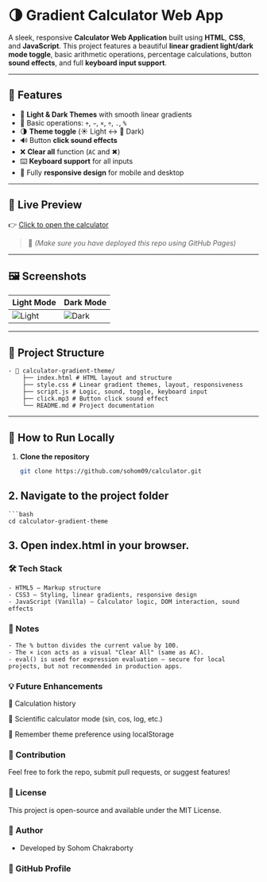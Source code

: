 # 🌗 Gradient Calculator Web App

A sleek, responsive **Calculator Web Application** built using **HTML**, **CSS**, and **JavaScript**. This project features a beautiful **linear gradient light/dark mode toggle**, basic arithmetic operations, percentage calculations, button **sound effects**, and full **keyboard input support**.

---

## 🔮 Features

- 🎨 **Light & Dark Themes** with smooth linear gradients
- 🧮 Basic operations: `+`, `−`, `×`, `÷`, `.`, `%`
- 🌗 **Theme toggle** (☀️ Light ↔ 🌙 Dark)
- 🔊 Button **click sound effects**
- ❌ **Clear all** function (`AC` and ✖)
- ⌨️ **Keyboard support** for all inputs
- 📱 Fully **responsive design** for mobile and desktop

---

## 🔗 Live Preview

👉 [Click to open the calculator](https://sohom09.github.io/calculator-gradient-theme/)

> 📌 *(Make sure you have deployed this repo using GitHub Pages)*

---

## 🖼️ Screenshots

| Light Mode | Dark Mode |
|------------|-----------|
| ![Light](screenshots/light-mode.png) | ![Dark](screenshots/dark-mode.png) |

---

## 📂 Project Structure
    - 📁 calculator-gradient-theme/
        ├── index.html # HTML layout and structure
        ├── style.css # Linear gradient themes, layout, responsiveness
        ├── script.js # Logic, sound, toggle, keyboard input
        ├── click.mp3 # Button click sound effect
        └── README.md # Project documentation
---

## 🚀 How to Run Locally

1. **Clone the repository**  
   ```bash
   git clone https://github.com/sohom09/calculator.git

## 2. Navigate to the project folder
    ```bash
    cd calculator-gradient-theme

## 3. Open index.html in your browser.

### 🛠️ Tech Stack
    - HTML5 – Markup structure
    - CSS3 – Styling, linear gradients, responsive design
    - JavaScript (Vanilla) – Calculator logic, DOM interaction, sound effects

### 📌 Notes
    - The % button divides the current value by 100.
    - The × icon acts as a visual "Clear All" (same as AC).
    - eval() is used for expression evaluation — secure for local projects, but not recommended in production apps.

### 💡 Future Enhancements
🧠 Calculation history

📐 Scientific calculator mode (sin, cos, log, etc.)

💾 Remember theme preference using localStorage

### 🤝 Contribution
Feel free to fork the repo, submit pull requests, or suggest features!

### 📜 License
This project is open-source and available under the MIT License.

### 👤 Author
- Developed by Sohom Chakraborty

### 🔗 GitHub Profile